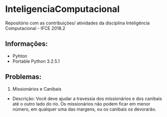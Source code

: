 # InteligenciaComputacional
Repositório com as contribuições/ atividades da disciplina Inteligência Computacional - IFCE 2018.2

## Informações:
* Pyhton
* Portable Python 3.2.5.1

## Problemas:
1. Missionários e Canibais 
* Descrição: Você deve ajudar a travessia dos missionários e dos canibais até o outro lado do rio.
Os missionários não podem ficar em menor número, em qualquer uma das margens, ou os canibais os devorarão.
